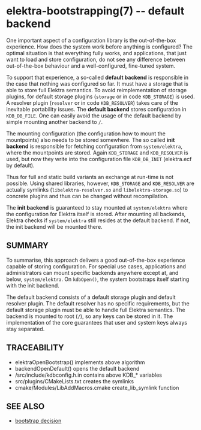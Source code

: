 elektra-bootstrapping(7) -- default backend
===========================================

One important aspect of a configuration library is the out-of-the-box
experience. How does the system work before anything is configured?
The optimal situation is that everything fully works, and applications,
that just want to load and store configuration, do not see any difference
between out-of-the-box behaviour and a well-configured, fine-tuned system.

To support that experience, a so-called **default backend** is
responsible in the case that nothing was configured so far.  It must
have a storage that is able to store full Elektra semantics.  To avoid
reimplementation of storage plugins, for default storage plugins
(`storage` or in code `KDB_STORAGE`) is used.  A resolver plugin (`resolver`
or in code `KDB_RESOLVER`) takes care of the inevitable portability issues.
The **default backend** stores configuration in `KDB_DB_FILE`. One can easily avoid the
usage of the default backend by simple mounting another backend to `/`.

The mounting configuration (the configuration how to mount the
mountpoints) also needs to be stored somewhere.
The so called **init backend** is responsible for fetching configuration
from `system/elektra`, where the mountpoints are stored.
Again `KDB_STORAGE` and `KDB_RESOLVER` is used, but now
they write into the configuration file `KDB_DB_INIT` (elektra.ecf by default).

Thus for full and static build variants an exchange at run-time is not possible.
Using shared libraries, however, `KDB_STORAGE` and `KDB_RESOLVER` are actually
symlinks (`libelektra-resolver.so` and `libelektra-storage.so`) to concrete plugins
and thus can be changed without recompilation.

The **init backend** is guaranteed to stay mounted at
`system/elektra` where the configuration for Elektra
itself is stored.  After mounting all backends, Elektra checks if
`system/elektra` still resides at the default backend.  If not,
the init backend will be mounted there.

## SUMMARY ##

To summarise, this approach delivers a good out-of-the-box experience
capable of storing configuration. For special use cases, applications
and administrators can mount specific backends anywhere except at, and
below, `system/elektra`.  On `kdbOpen()`, the system
bootstraps itself starting with the init backend.

The default backend consists of a default storage plugin and default
resolver plugin.  The default resolver has no specific requirements, but
the default storage plugin must be able to handle full Elektra semantics.
The backend is mounted to root (`/`), so any keys can be
stored in it. The implementation of the core guarantees that user and
system keys always stay separated.


## TRACEABILITY ##

- elektraOpenBootstrap() implements above algorithm
- backendOpenDefault() opens the default backend
- /src/include/kdbconfig.h.in contains above KDB_* variables
- src/plugins/CMakeLists.txt creates the symlinks
- cmake/Modules/LibAddMacros.cmake create_lib_symlink function


## SEE ALSO ##

- [bootstrap decision](/doc/decisions/bootstrap.md)

